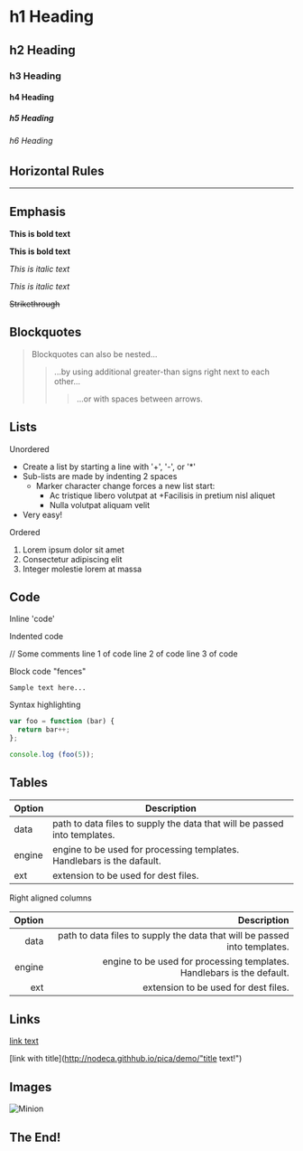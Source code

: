 # h1 Heading
## h2 Heading
### h3 Heading
#### h4 Heading
##### h5 Heading
###### h6 Heading


## Horizontal Rules

___


## Emphasis

**This is bold text**

__This is bold text__

*This is italic text*

_This is italic text_

~~Strikethrough~~


## Blockquotes


>Blockquotes can also be nested...
>>...by using additional greater-than signs right next to each other...
> > >...or with spaces between arrows.


## Lists

Unordered

+ Create a list by starting a line with '+', '-', or '*'
+ Sub-lists are made by indenting 2 spaces
  - Marker character change forces a new list start:
    * Ac tristique libero volutpat at
    +Facilisis in pretium nisl aliquet
    - Nulla volutpat aliquam velit
+ Very easy!

Ordered

1. Lorem ipsum dolor sit amet
2. Consectetur adipiscing elit
3. Integer molestie lorem at massa

## Code

Inline 'code'

Indented code

  // Some comments
  line 1 of code
  line 2 of code
  line 3 of code


Block code "fences"

```
Sample text here...
```

Syntax highlighting

```js
var foo = function (bar) {
  return bar++;
};

console.log (foo(5));
```

## Tables

| Option | Description |
| ------ | ----------- |
| data   | path to data files to supply the data that will be passed into templates. |
|engine  | engine to be used for processing templates. Handlebars is the dafault. |
|ext     | extension to be used for dest files. |

Right aligned columns

| Option | Description |
| -----: | ----------: |
| data   | path to data files to supply the data that will be passed into templates. |
| engine | engine to be used for processing templates. Handlebars is the default. |
| ext    | extension to be used for dest files. |


## Links

[link text](http://dev.nodeca.com)

[link with title](http://nodeca.githhub.io/pica/demo/"title text!")

## Images

![Minion](https://octodex.github.com/images/minion.png)

## The End!
